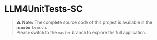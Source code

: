 # LLM4UnitTests-SC

> ⚠️ **Note:** The complete source code of this project is available in the **master** branch.  
> Please switch to the `master` branch to explore the full application.


